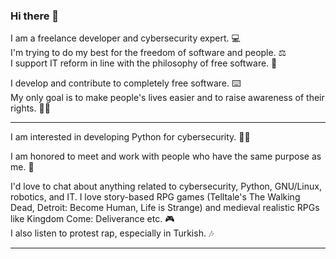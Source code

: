 ### Hi there 👋

I am a freelance developer and cybersecurity expert. 💻   
I'm trying to do my best for the freedom of software and people. ⚖️  
I support IT reform in line with the philosophy of free software. 🐧

I develop and contribute to completely free software. ⌨️  
My only goal is to make people's lives easier and to raise awareness of their rights. ✊🏽

---

I am interested in developing Python for cybersecurity. 👨‍💻

I am honored to meet and work with people who have the same purpose as me. 🤙

I'd love to chat about anything related to cybersecurity, Python, GNU/Linux, robotics, and IT.
I love story-based RPG games (Telltale's The Walking Dead, Detroit: Become Human, Life is Strange) and medieval realistic RPGs like Kingdom Come: Deliverance etc. 🎮   
I also listen to protest rap, especially in Turkish. 🎶

---

